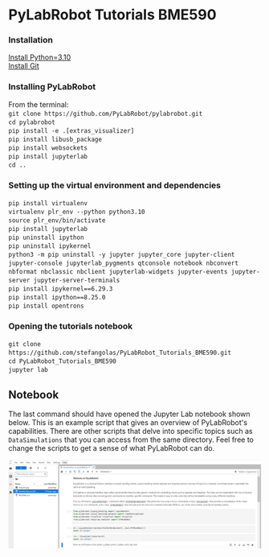 # PyLabRobot Tutorials BME590

### Installation

[Install Python=3.10](https://www.python.org/downloads/release/python-3110/)</br>
[Install Git](https://git-scm.com/downloads)</br>



### Installing PyLabRobot
From the terminal:</br>
`git clone https://github.com/PyLabRobot/pylabrobot.git` </br>
`cd pylabrobot`</br>
`pip install -e .[extras_visualizer]`</br>
`pip install libusb_package`</br>
`pip install websockets`</br>
`pip install jupyterlab`</br>
`cd ..`


### Setting up the virtual environment and dependencies
`pip install virtualenv`</br>
`virtualenv plr_env --python python3.10`</br>
`source plr_env/bin/activate`</br>
`pip install jupyterlab`</br>
`pip uninstall ipython`</br>
`pip uninstall ipykernel`</br>
`python3 -m pip uninstall -y jupyter jupyter_core jupyter-client jupyter-console jupyterlab_pygments qtconsole notebook nbconvert nbformat nbclassic nbclient jupyterlab-widgets jupyter-events jupyter-server jupyter-server-terminals`</br>
`pip install ipykernel==6.29.3`</br>
`pip install ipython==8.25.0`</br>
`pip install opentrons`</br>


### Opening the tutorials notebook
`git clone https://github.com/stefangolas/PyLabRobot_Tutorials_BME590.git`</br>
`cd PyLabRobot_Tutorials_BME590`</br>
`jupyter lab`</br>


## Notebook
 The last command should have opened the Jupyter Lab notebook shown below. This is an example script that gives an overview of PyLabRobot's capabilities.
 There are other scripts that delve into specific topics such as `DataSimulations` that you can access from the same directory. Feel free to change the scripts
 to get a sense of what PyLabRobot can do.

 ![image](Readme_Images/screenshot.png)

